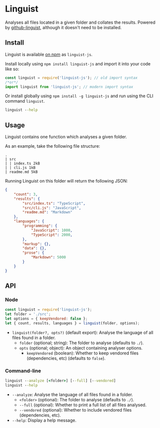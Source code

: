 # Linguist

Analyses all files located in a given folder and collates the results.
Powered by [github-linguist](https://github.com/github/linguist), although it doesn't need to be installed.

## Install

Linguist is available [on npm](https://npmjs.com/package/linguist-js) as `linguist-js`.

Install locally using `npm install linguist-js` and import it into your code like so:

```js
const linguist = require('linguist-js'); // old import syntax
/*or*/
import linguist from 'linguist-js'; // modern import syntax
```

Or install globally using `npm install -g linguist-js` and run using the CLI command `linguist`.

```cmd
linguist --help
```

## Usage

Linguist contains one function which analyses a given folder.

As an example, take the following file structure:

```tree
.
| src
| | index.ts 2kB
| | cli.js 1kB
| readme.md 5kB
```

Running Linguist on this folder will return the following JSON:

```json
{
	"count": 3,
	"results": {
		"src/index.ts": "TypeScript",
		"src/cli.js": "JavaScript",
		"readme.md": "Markdown"
	},
	"languages": {
		"programming": {
			"JavaScript": 1000,
			"TypeScript": 2000,
		},
		"markup": {},
		"data": {},
		"prose": {
			"Markdown": 5000
		}
	}
}
```

## API

### Node

```js
const linguist = require('linguist-js');
let folder = './src';
let options = { keepVendored: false };
let { count, results, languages } = linguist(folder, options);
```

- `linguist(folder?, opts?)` (default export): Analyse the language of all files found in a folder.
  - `folder` (optional; string): The folder to analyse (defaults to `./`).
  - `opts` (optional; object): An object containing analyser options.
    - `keepVendored` (boolean): Whether to keep vendored files (dependencies, etc) (defaults to `false`).

### Command-line

```cmd
linguist --analyze [<folder>] [--full] [--vendored]
linguist --help
```

- `--analyze`: Analyse the language of all files found in a folder.
  - `<folder>` (optional): The folder to analyse (defaults to `./`).
  - `--full` (optional): Whether to print a full list of all files analysed.
  - `--vendored` (optional): Whether to include vendored files (dependencies, etc).
- `--help`: Display a help message.
